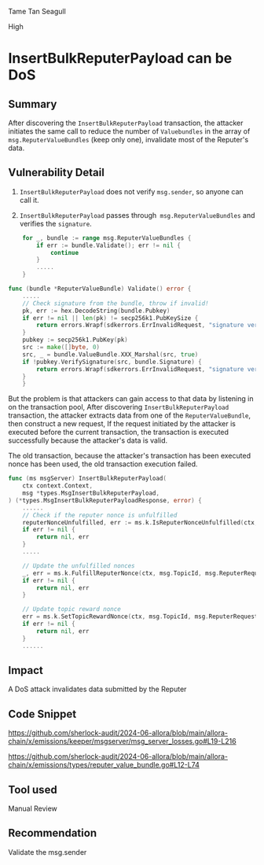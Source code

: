 Tame Tan Seagull

High

# InsertBulkReputerPayload can be DoS


## Summary

After discovering the `InsertBulkReputerPayload` transaction, the attacker initiates the same call to reduce the number of `Valuebundles` in the array of `msg.ReputerValueBundles` (keep only one), invalidate most of the Reputer's data.

## Vulnerability Detail

1. `InsertBulkReputerPayload` does not verify `msg.sender`, so anyone can call it.

2. `InsertBulkReputerPayload` passes through` msg.ReputerValueBundles` and verifies the `signature`.

```go
	for _, bundle := range msg.ReputerValueBundles {
		if err := bundle.Validate(); err != nil {
			continue
		}
        .....
    }

func (bundle *ReputerValueBundle) Validate() error {
    .....
	// Check signature from the bundle, throw if invalid!
	pk, err := hex.DecodeString(bundle.Pubkey)
	if err != nil || len(pk) != secp256k1.PubKeySize {
		return errors.Wrapf(sdkerrors.ErrInvalidRequest, "signature verification failed")
	}
	pubkey := secp256k1.PubKey(pk)
    src := make([]byte, 0)
    src, _ = bundle.ValueBundle.XXX_Marshal(src, true)
    if !pubkey.VerifySignature(src, bundle.Signature) {
        return errors.Wrapf(sdkerrors.ErrInvalidRequest, "signature verification failed")
    }
    }
```

But the problem is that attackers can gain access to that data by listening in on the transaction pool,
After discovering `InsertBulkReputerPayload` transaction, the attacker extracts data from one of the `ReputerValueBundle`,
then construct a new request,
If the request initiated by the attacker is executed before the current transaction, the transaction is executed successfully because the attacker's data is valid.

The old transaction, because the attacker's transaction has been executed nonce has been used, the old transaction execution failed.

```go
func (ms msgServer) InsertBulkReputerPayload(
	ctx context.Context,
	msg *types.MsgInsertBulkReputerPayload,
) (*types.MsgInsertBulkReputerPayloadResponse, error) {
    ......
	// Check if the reputer nonce is unfulfilled
	reputerNonceUnfulfilled, err := ms.k.IsReputerNonceUnfulfilled(ctx, msg.TopicId, msg.ReputerRequestNonce.ReputerNonce)
	if err != nil {
		return nil, err
	}
    .....

    // Update the unfulfilled nonces
	_, err = ms.k.FulfillReputerNonce(ctx, msg.TopicId, msg.ReputerRequestNonce.ReputerNonce)
	if err != nil {
		return nil, err
	}

	// Update topic reward nonce
	err = ms.k.SetTopicRewardNonce(ctx, msg.TopicId, msg.ReputerRequestNonce.ReputerNonce.BlockHeight)
	if err != nil {
		return nil, err
	}
    ......
```

## Impact
A DoS attack invalidates data submitted by the Reputer

## Code Snippet
https://github.com/sherlock-audit/2024-06-allora/blob/main/allora-chain/x/emissions/keeper/msgserver/msg_server_losses.go#L19-L216


https://github.com/sherlock-audit/2024-06-allora/blob/main/allora-chain/x/emissions/types/reputer_value_bundle.go#L12-L74

## Tool used

Manual Review

## Recommendation
Validate the msg.sender
